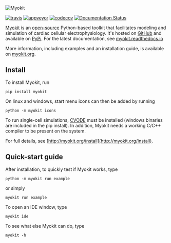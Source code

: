 ![Myokit](http://myokit.org/static/img/logo.png)

[![travis](https://travis-ci.org/MichaelClerx/myokit.svg?branch=master)](https://travis-ci.org/MichaelClerx/myokit)
[![appveyor](https://ci.appveyor.com/api/projects/status/u2e6bc6tklgxyyra?svg=true)](https://ci.appveyor.com/project/MichaelClerx/myokit)
[![codecov](https://codecov.io/gh/MichaelClerx/myokit/branch/master/graph/badge.svg)](https://codecov.io/gh/MichaelClerx/myokit)
[![Documentation Status](https://readthedocs.org/projects/myokit/badge/?version=latest)](https://myokit.readthedocs.io/?badge=latest)

[Myokit](http://myokit.org) is an [open-source](https://github.com/MichaelClerx/myokit/blob/master/LICENSE.txt) Python-based toolkit that facilitates modeling and simulation of cardiac cellular electrophysiology.
It's hosted on [GitHub](https://github.com/MichaelClerx/myokit/) and available on [PyPi](https://pypi.org/project/myokit/).
For the latest documentation, see [myokit.readthedocs.io](https://myokit.readthedocs.io/)

More information, including examples and an installation guide, is available on [myokit.org](http://myokit.org).


## Install

To install Myokit, run

    pip install myokit

On linux and windows, start menu icons can then be added by running

    python -m myokit icons

To run single-cell simulations, [CVODE](https://computation.llnl.gov/projects/sundials/sundials-software) must be installed (windows binaries are included in the pip install).
In addition, Myokit needs a working C/C++ compiler to be present on the system.

For full details, see [http://myokit.org/install](http://myokit.org/install).

## Quick-start guide

After installation, to quickly test if Myokit works, type

    python -m myokit run example
    
or simply

    myokit run example
    
To open an IDE window, type

    myokit ide
    
To see what else Myokit can do, type

    myokit -h

